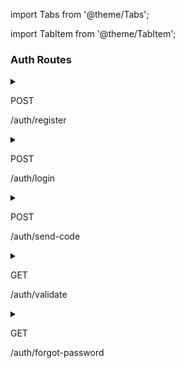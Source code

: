 import Tabs from '@theme/Tabs';

import TabItem from '@theme/TabItem';

### Auth Routes

<!---
    register
--->
<details>
  <summary className="route_summary"><p className="badge-post">POST</p><p>/auth/register</p></summary>
  <div>
    <div>Create a new account</div>
    <br/>
    <h3>Request Header</h3>
    <p>No token needed</p>
    <h3>Request body</h3>
    <div>

        {
            "email": "my.email@email.com",
            "username": "my username",
            "password": "my password",
            "code": "email code"
        }

  </div>
  <Tabs
  defaultValue="result"
  values={[
    {label: 'Result', value: 'result'},
    {label: 'Error', value: 'error'}
  ]}>
  <TabItem value="result">
    <h3>Response</h3>
    <p>200<span> - </span> with content</p>
    <div>

    {
      "session": "token"
    }

  </div>
  <p>! important : To fill the email code, you have to call send-code. It will send a code by email</p>
  </TabItem>
  <TabItem value="error">
    <h3>Responses</h3>
    <p>400<span> - </span> Missing 1 or more credentials</p>
    <p>403<span> - </span> Email never checked or bad email code</p>
    <p>406<span> - </span> email already used</p>
  </TabItem>
</Tabs>
  </div>
</details>

<!---
    login
--->
<details>
  <summary className="route_summary"><p className="badge-post">POST</p><p>/auth/login</p></summary>
  <div>
    <div>Login</div>
    <br/>
    <h3>Request Header</h3>
    <p>No token needed</p>
    <h3>Request body</h3>
    <div>

        {
            "email": "my.email@email.com",
            "password": "my password",
            "mfa-code": "double auth code if needed"
        }

  </div>
  <Tabs
  defaultValue="result"
  values={[
    {label: 'Result', value: 'result'},
    {label: 'Error', value: 'error'}
  ]}>
  <TabItem value="result">
    <h3>Response</h3>
    <p>200<span> - </span> with content</p>
    <h5>Body returned</h5>
    <div>

    {
        "token": "your token",
        "email": "my.email@email.com",
        "username": "my username",
        "id": "00000000000000"
    }

  </div>
  </TabItem>
  <TabItem value="error">
    <h3>Responses</h3>
    <p>400<span> - </span> Missing 1 or more credentials</p>
    <p>401<span> - </span> bad email or password or username</p>
    <p>422<span> - </span> double auth activated, please resend request with double auth code.</p>
  </TabItem>
</Tabs>
  </div>
</details>

<!---
    send code to check email
--->
<details>
  <summary className="route_summary"><p className="badge-post">POST</p><p>/auth/send-code</p></summary>
  <div>
    <div>Check email for registering</div>
    <br/>
    <h3>Request Header</h3>
    <p>No token needed</p>
    <h3>Request body</h3>
    <div>

        {
            "email": "my.email@email.com"
        }

  </div>
  <Tabs
  defaultValue="result"
  values={[
    {label: 'Result', value: 'result'},
    {label: 'Error', value: 'error'}
  ]}>
  <TabItem value="result">
    <h3>Response</h3>
    <p>204<span> - </span> no content</p>
  </TabItem>
  <TabItem value="error">
    <h3>Responses</h3>
    <p>400<span> - </span> Missing 1 or more credentials</p>
    <p>409<span> - </span> Email already used</p>
  </TabItem>
</Tabs>
  </div>
</details>

<!---
    validate
--->
<details>
  <summary className="route_summary"><p className="badge-get">GET</p><p>/auth/validate</p></summary>
  <div>
    <div>Change token when it'll expire</div>
    <br/>
    <h3>Request Header</h3>
    <p class="token-needed">Bearer TOKEN</p>
    <h3>Request body</h3>
    <h3>No body</h3>
  <Tabs
  defaultValue="result"
  values={[
    {label: 'Result', value: 'result'},
    {label: 'Error', value: 'error'}
  ]}>
  <TabItem value="result">
    <h3>Response</h3>
    <p>200<span> - </span> with content</p>
    <h5>Body returned</h5>
    <div>

    {
        "session": "new token"
    }

  </div>
  </TabItem>
  <TabItem value="error">
    <h3>Responses</h3>
    <p>401<span> - </span> Token invalid or have to connect</p>
  </TabItem>
</Tabs>
  </div>
</details>

<!---
    forgot password
--->
<details>
  <summary className="route_summary"><p className="badge-get">GET</p><p>/auth/forgot-password</p></summary>
  <div>
    <div>Forgot password</div>
    <br/>
    <h3>Request Header</h3>
    <p>No token needed</p>
    <h3>Request body</h3>
    <div>

        {
            "email": "my.email@email.com"
        }

  </div>
  <Tabs
  defaultValue="result"
  values={[
    {label: 'Result', value: 'result'},
    {label: 'Error', value: 'error'}
  ]}>
  <TabItem value="result">
    <h3>Response</h3>
    <p>204<span> - </span> no content</p>
    <p>! imprtant : this task is async. If there is an error during the request, this error will not be catch</p>
  </TabItem>
  <TabItem value="error">
    <h3>Responses</h3>
    <p>400<span> - </span> Missing 1 or more credentials</p>
  </TabItem>
</Tabs>
  </div>
</details>
